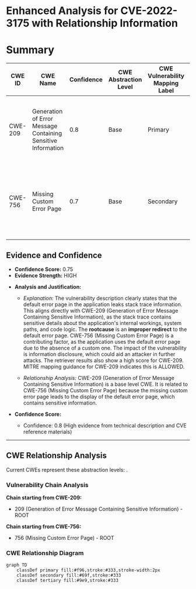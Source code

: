 # Enhanced Analysis for CVE-2022-3175 with Relationship Information

# Summary
| CWE ID | CWE Name | Confidence | CWE Abstraction Level | CWE Vulnerability Mapping Label | CWE-Vulnerability Mapping Notes |
|---|---|---|---|---|---|
| CWE-209 | Generation of Error Message Containing Sensitive Information | 0.8 | Base | Primary | The application's default error page leaks stack trace information, revealing sensitive details. |
| CWE-756 | Missing Custom Error Page | 0.7 | Base | Secondary | The absence of a custom error page causes the default error page to be displayed, which exposes the stack trace. |

## Evidence and Confidence

*   **Confidence Score:** 0.75
*   **Evidence Strength:** HIGH

- **Analysis and Justification:**  
  - *Explanation:* The vulnerability description clearly states that the default error page in the application leaks stack trace information. This aligns directly with CWE-209 (Generation of Error Message Containing Sensitive Information), as the stack trace contains sensitive details about the application's internal workings, system paths, and code logic. The **rootcause** is an **improper redirect** to the default error page. CWE-756 (Missing Custom Error Page) is a contributing factor, as the application uses the default error page due to the absence of a custom one. The impact of the vulnerability is information disclosure, which could aid an attacker in further attacks. The retriever results also show a high score for CWE-209. MITRE mapping guidance for CWE-209 indicates this is ALLOWED.

  - *Relationship Analysis:* CWE-209 (Generation of Error Message Containing Sensitive Information) is a base level CWE. It is related to CWE-756 (Missing Custom Error Page) because the missing custom error page leads to the display of the default error page, which contains sensitive information.

- **Confidence Score:**  
  - Confidence: 0.8 (High evidence from technical description and CVE reference materials)

---


## CWE Relationship Analysis

Current CWEs represent these abstraction levels: .


### Vulnerability Chain Analysis

**Chain starting from CWE-209:**
- 209 (Generation of Error Message Containing Sensitive Information) - ROOT


**Chain starting from CWE-756:**
- 756 (Missing Custom Error Page) - ROOT



### CWE Relationship Diagram

```mermaid
graph TD
    classDef primary fill:#f96,stroke:#333,stroke-width:2px
    classDef secondary fill:#69f,stroke:#333
    classDef tertiary fill:#9e9,stroke:#333
```
